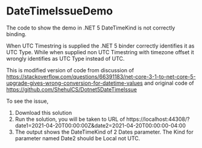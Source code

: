 # DateTimeIssueDemo

The code to show the demo in .NET 5 DateTimeKind is not correctly binding.

When UTC Timestring is supplied the .NET 5 binder correctly identifies it as UTC Type.
While when supplied non UTC Timestring with timezone offset it wrongly identifies as UTC Type instead of UTC.

This is modified version of code from discussion of
https://stackoverflow.com/questions/66391183/net-core-3-1-to-net-core-5-upgrade-gives-wrong-conversion-for-datetime-values
and original code of 
https://github.com/ShehulCS/Dotnet5DateTimeIssue

To see the issue,

1) Download this solution
2) Run the solution, you will be taken to URL of https://localhost:44308/?date1=2021-04-20T00:00:00Z&date2=2021-04-20T00:00:00-04:00
3) The output shows the DateTimeKind of 2 Dates parameter. The Kind for parameter named Date2 should be Local not UTC.


